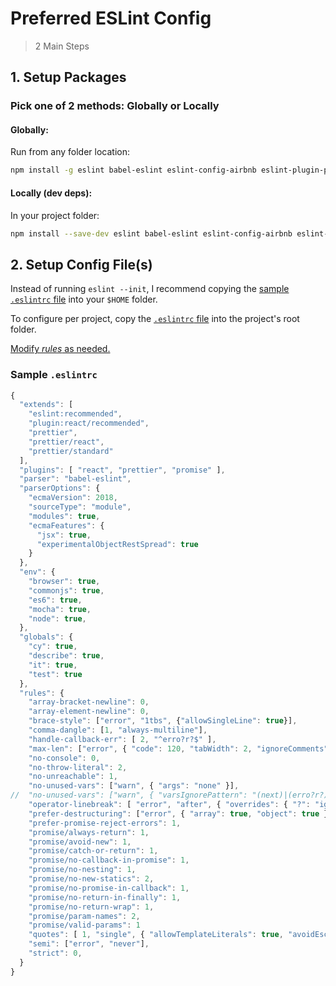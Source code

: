 # Preferred ESLint Config

> 2 Main Steps

## 1. Setup Packages

### Pick one of 2 methods: Globally or Locally

#### Globally:

Run from any folder location:

```sh
npm install -g eslint babel-eslint eslint-config-airbnb eslint-plugin-promise eslint-plugin-import eslint-plugin-jsx-a11y eslint-plugin-react eslint-config-prettier eslint-plugin-prettier prettier
```

#### Locally (dev deps):

In your project folder:

```sh
npm install --save-dev eslint babel-eslint eslint-config-airbnb eslint-plugin-promise eslint-plugin-import eslint-plugin-jsx-a11y eslint-plugin-react eslint-config-prettier eslint-plugin-prettier prettier
```

## 2. Setup Config File(s)

Instead of running `eslint --init`, I recommend copying the [sample `.eslintrc` file](#sample-eslintrc) into your `$HOME` folder.

To configure per project, copy the [`.eslintrc` file](#sample-eslintrc) into the project's root folder. 

[Modify *rules* as needed.](https://eslint.org/docs/rules/)

### Sample `.eslintrc`

```js
{
  "extends": [
    "eslint:recommended",
    "plugin:react/recommended",
    "prettier",
    "prettier/react",
    "prettier/standard"
  ],
  "plugins": [ "react", "prettier", "promise" ],
  "parser": "babel-eslint",
  "parserOptions": {
    "ecmaVersion": 2018,
    "sourceType": "module",
    "modules": true,
    "ecmaFeatures": {
      "jsx": true,
      "experimentalObjectRestSpread": true
    }
  },
  "env": {
    "browser": true,
    "commonjs": true,
    "es6": true,
    "mocha": true,
    "node": true,
  },
  "globals": {
    "cy": true,
    "describe": true,
    "it": true,
    "test": true
  },
  "rules": {
    "array-bracket-newline": 0,
    "array-element-newline": 0,
    "brace-style": ["error", "1tbs", {"allowSingleLine": true}],
    "comma-dangle": [1, "always-multiline"],
    "handle-callback-err": [ 2, "^erro?r?$" ],
    "max-len": ["error", { "code": 120, "tabWidth": 2, "ignoreComments": true, "ignoreUrls": true }],
    "no-console": 0,
    "no-throw-literal": 2,
    "no-unreachable": 1,
    "no-unused-vars": ["warn", { "args": "none" }],
//  "no-unused-vars": ["warn", { "varsIgnorePattern": "(next)|(erro?r?)" }],
    "operator-linebreak": [ "error", "after", { "overrides": { "?": "ignore", ":": "ignore" } } ],
    "prefer-destructuring": ["error", { "array": true, "object": true }, { "enforceForRenamedProperties": false }],
    "prefer-promise-reject-errors": 1,
    "promise/always-return": 1,
    "promise/avoid-new": 1,
    "promise/catch-or-return": 1,
    "promise/no-callback-in-promise": 1,
    "promise/no-nesting": 1,
    "promise/no-new-statics": 2,
    "promise/no-promise-in-callback": 1,
    "promise/no-return-in-finally": 1,
    "promise/no-return-wrap": 1,
    "promise/param-names": 2,
    "promise/valid-params": 1
    "quotes": [ 1, "single", { "allowTemplateLiterals": true, "avoidEscape": true } ],
    "semi": ["error", "never"],
    "strict": 0,
  }
}
```
